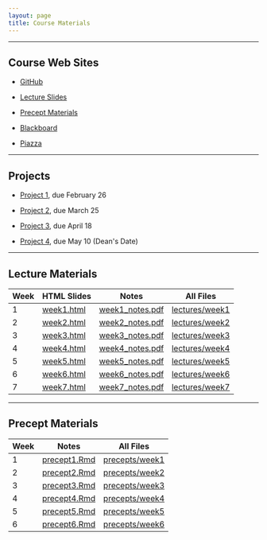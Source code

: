 ```yaml
---
layout: page
title: Course Materials
---
```


----

## Course Web Sites

- [GitHub](https://github.com/SML201)

- [Lecture Slides](https://github.com/SML201/lectures)

- [Precept Materials](https://github.com/SML201/precepts)

- [Blackboard](https://blackboard.princeton.edu/webapps/pu-courseredirect-bb_bb60/find.jsp?course_id=SML201_S2016)

- [Piazza](https://piazza.com/princeton/spring2016/sml201/home)


----

## Projects

- [Project 1](https://github.com/SML201/project1), due February 26

- [Project 2](https://github.com/SML201/project2), due March 25

- [Project 3](https://github.com/SML201/project3), due April 18

- [Project 4](https://github.com/SML201/project4), due May 10 (Dean's Date)

----

## Lecture Materials

Week | HTML Slides | Notes | All Files
-----|-------------| ----- | ----------
1 | [week1.html](http://sml201.github.io/lectures/week1/week1.html) | [week1_notes.pdf](http://sml201.github.io/lectures/week1/week1_notes.pdf) | [lectures/week1](https://github.com/SML201/lectures/tree/master/week1)
2 | [week2.html](http://sml201.github.io/lectures/week2/week2.html) | [week2_notes.pdf](http://sml201.github.io/lectures/week2/week2_notes.pdf) | [lectures/week2](https://github.com/SML201/lectures/tree/master/week2)
3 | [week3.html](http://sml201.github.io/lectures/week3/week3.html) | [week3_notes.pdf](http://sml201.github.io/lectures/week3/week3_notes.pdf) | [lectures/week3](https://github.com/SML201/lectures/tree/master/week3)
4 | [week4.html](http://sml201.github.io/lectures/week4/week4.html) | [week4_notes.pdf](http://sml201.github.io/lectures/week4/week4_notes.pdf) | [lectures/week4](https://github.com/SML201/lectures/tree/master/week4)
5 | [week5.html](http://sml201.github.io/lectures/week5/week5.html) | [week5_notes.pdf](http://sml201.github.io/lectures/week5/week5_notes.pdf) | [lectures/week5](https://github.com/SML201/lectures/tree/master/week5)
6 | [week6.html](http://sml201.github.io/lectures/week6/week6.html) | [week6_notes.pdf](http://sml201.github.io/lectures/week6/week6_notes.pdf) | [lectures/week6](https://github.com/SML201/lectures/tree/master/week6)
7 | [week7.html](http://sml201.github.io/lectures/week7/week7.html) | [week7_notes.pdf](http://sml201.github.io/lectures/week7/week7_notes.pdf) | [lectures/week7](https://github.com/SML201/lectures/tree/master/week7)

----

## Precept Materials

Week | Notes | All Files 
-----|-------|----------
1 | [precept1.Rmd](https://raw.githubusercontent.com/SML201/precepts/master/week1/precept1.Rmd) | [precepts/week1](https://github.com/SML201/precepts/tree/master/week1) 
2 | [precept2.Rmd](https://raw.githubusercontent.com/SML201/precepts/master/week2/precept2.Rmd) | [precepts/week2](https://github.com/SML201/precepts/tree/master/week2)
3 | [precept3.Rmd](https://raw.githubusercontent.com/SML201/precepts/master/week3/precept3.Rmd) | [precepts/week3](https://github.com/SML201/precepts/tree/master/week3)
4 | [precept4.Rmd](https://raw.githubusercontent.com/SML201/precepts/master/week4/precept4.Rmd) | [precepts/week4](https://github.com/SML201/precepts/tree/master/week4)
5 | [precept5.Rmd](https://raw.githubusercontent.com/SML201/precepts/master/week5/precept5.Rmd) | [precepts/week5](https://github.com/SML201/precepts/tree/master/week5)
6 | [precept6.Rmd](https://raw.githubusercontent.com/SML201/precepts/master/week6/precept6.Rmd) | [precepts/week6](https://github.com/SML201/precepts/tree/master/week6)

